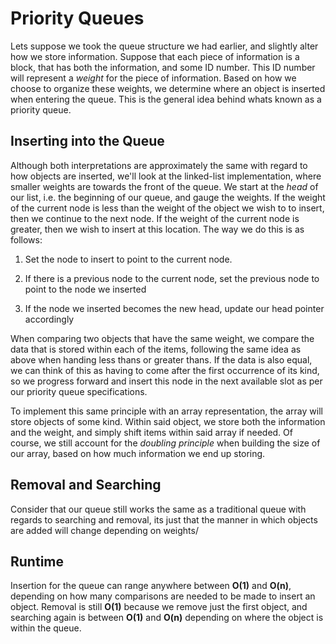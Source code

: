 # Priority Queues
Lets suppose we took the queue structure we had earlier, and slightly alter how we store information. Suppose that each piece of information is a block, that has both the information, and some ID number. This ID number will represent a *weight* for the piece of information. Based on how we choose to organize these weights, we determine where an object is inserted when entering the queue. This is the general idea behind whats known as a priority queue.

## Inserting into the Queue
Although both interpretations are approximately the same with regard to how objects are inserted, we'll look at the linked-list implementation, where smaller weights are towards the front of the queue. We start at the *head* of our list, i.e. the beginning of our queue, and gauge the weights. If the weight of the current node is less than the weight of the object we wish to to insert, then we continue to the next node. If the weight of the current node is greater, then we wish to insert at this location. The way we do this is as follows:
1. Set the node to insert to point to the current node.

[//]: <> (include drawing)

2. If there is a previous node to the current node, set the previous node to point to the node we inserted

[//]: <> (include drawing)

3. If the node we inserted becomes the new head, update our head pointer accordingly

[//]: <> (include drawing)

When comparing two objects that have the same weight, we compare the data that is stored within each of the items, following the same idea as above when handing less thans or greater thans. If the data is also equal, we can think of this as having to come after the first occurrence of its kind, so we progress forward and insert this node in the next available slot as per our priority queue specifications.

To implement this same principle with an array representation, the array will store objects of some kind. Within said object, we store both the information and the weight, and simply shift items within said array if needed. Of course, we still account for the *doubling principle* when building the size of our array, based on how much information we end up storing.

## Removal and Searching
Consider that our queue still works the same as a traditional queue with regards to searching and removal, its just that the manner in which objects are added will change depending on weights/

## Runtime
Insertion for the queue can range anywhere between **O(1)** and **O(n)**, depending on how many comparisons are needed to be made to insert an object. Removal is still **O(1)** because we remove just the first object, and searching again is between **O(1)** and **O(n)** depending on where the object is within the queue.
